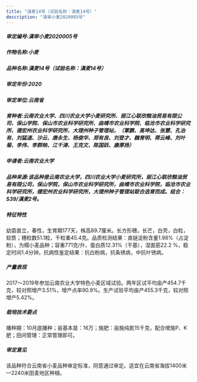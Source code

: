 ```yaml
---
title: "滇麦14号（试验名称：滇麦14号）"
description: "滇审小麦2020005号"
---
```

##### 审定编号:滇审小麦2020005号

##### 作物名称:小麦

##### 品种名称:滇麦14号（试验名称：滇麦14号）

##### 审定年份:2020

##### 审定单位:云南省

##### 育种者:云南农业大学、四川农业大学小麦研究所、丽江心联欣粮油贸易有限公司、保山学院、保山市农业科学研究所、曲靖市农业科学院、临沧市农业科学研究所、德宏州农业科学研究所、大理州种子管理站，（覃鹏、高坤达、张慧、孔治有、刘猛道、沙云、唐永生、杨俊华、郑有良、刘登才、魏育明、蒋云峰、刘叶菊、李伟、李群映、江千涛、王克文、陈国跃、康厚扬）

##### 申请者:云南农业大学

##### 品种来源:该品种是云南农业大学，四川农业大学小麦研究所，丽江心联欣粮油贸易有限公司，保山学院，保山市农业科学研究所，曲靖市农业科学院，临沧市农业科学研究所，德宏州农业科学研究所，大理州种子管理站联合选育而成。组合：S39/滇麦2号。

##### 特征特性
幼苗直立，春性，生育期177天，株高89.7厘米。长方形穗，长芒，白壳，白粒，软质；穗粒数51.1粒，千粒重45.4克。品质检测结果：直链淀粉含量1.98%（占淀粉），为糯小麦品种；容重771克/升，蛋白质12.31%（干基），湿面筋22.2 %，稳定时间1.4分钟。抗病性鉴定结果：抗白粉病，抗条锈病，中抗叶锈病。

##### 产量表现
2017～2019年参加云南农业大学特色小麦区域试验。两年区试平均亩产454.7千克，较对照增产3.51%，增产点率90.9%。生产试验平均亩产455.3千克，较对照增产5.42%。

##### 栽培技术要点
播种期：10月底播种；亩基本苗：16万；施肥：亩施纯氮15千克，配合增施P、K肥；田间管理：正常管理即可。

##### 审定意见
该品种符合云南省小麦品种审定标准，同意通过审定。适宜在云南省海拔1400米—2240米田麦地区种植。
